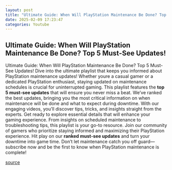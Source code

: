 ```yaml
---
layout: post
title: "Ultimate Guide: When Will PlayStation Maintenance Be Done? Top 5 Must-See Updates!"
date: 2025-02-09 17:23:47
categories: Youtube
---
```


## Ultimate Guide: When Will PlayStation Maintenance Be Done? Top 5 Must-See Updates!

Ultimate Guide: When Will PlayStation Maintenance Be Done? Top 5 Must-See Updates!
Dive into the ultimate playlist that keeps you informed about PlayStation maintenance updates! Whether youre a casual gamer or a dedicated PlayStation enthusiast, staying updated on maintenance schedules is crucial for uninterrupted gaming. This playlist features the **top 5 must-see updates** that will ensure you never miss a beat. 
We’ve ranked the best updates, bringing you the most critical information on when maintenance will be done and what to expect during downtime. With our engaging videos, you’ll discover tips, tricks, and insights straight from the experts. 
Get ready to explore essential details that will enhance your gaming experience. From insights on scheduled maintenance to troubleshooting tips, this playlist is your go-to resource. 
Join our community of gamers who prioritize staying informed and maximizing their PlayStation experience. Hit play on our **ranked must-see updates** and turn your downtime into game time. Don’t let maintenance catch you off guard—subscribe now and be the first to know when PlayStation maintenance is complete!

[source](https://www.youtube.com/playlist?list=PLSjNQgxk4Oq1me92MCk0s_vZmJCb7bDoe)